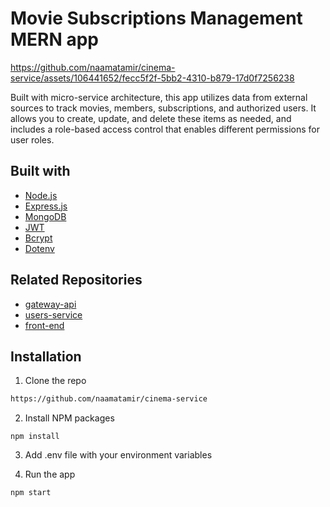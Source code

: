 
# Movie Subscriptions Management MERN app

https://github.com/naamatamir/cinema-service/assets/106441652/fecc5f2f-5bb2-4310-b879-17d0f7256238

Built with micro-service architecture, this app utilizes data from external sources to track movies, members, subscriptions, and authorized users. It allows you to create, update, and delete these items as needed, and includes a role-based access control that enables different permissions for user roles.

## Built with
- [Node.js](https://nodejs.org/en)
- [Express.js](https://expressjs.com/)
- [MongoDB](https://www.mongodb.com/)
- [JWT](https://www.npmjs.com/package/jsonwebtoken)
- [Bcrypt](https://www.npmjs.com/package/bcrypt)
- [Dotenv](https://www.npmjs.com/package/dotenv)

## Related Repositories
- [gateway-api](https://github.com/naamatamir/gateway-api)
- [users-service](https://github.com/naamatamir/users-service)
- [front-end](https://github.com/naamatamir/movie-subs-client)

## Installation

1. Clone the repo

```bash
https://github.com/naamatamir/cinema-service
```

2. Install NPM packages
```
npm install
```
3. Add .env file with your environment variables 

4. Run the app
```
npm start
```

